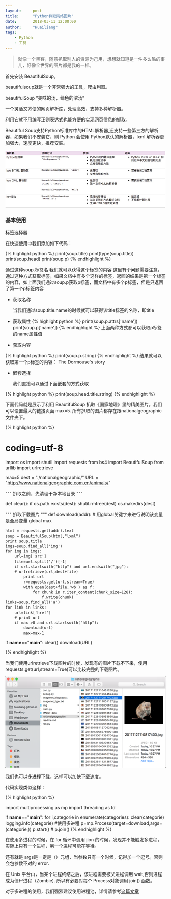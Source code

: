 ```yaml
---
layout:     post
title:      "Python扒取网络图片"
date:       2018-03-11 12:00:00
author:     "Huailiang"
tags:
    - Python
    - 工具
---
```



> 就像一个黑客，随意扒取别人的资源为己用，想想就知道是一件多么酷的事儿，好像全世界的图片都是我的一样。


首先安装 BeautifulSoup。

beautifulsoup就是一个非常强大的工具，爬虫利器。

beautifulSoup “美味的汤，绿色的浓汤”

一个灵活又方便的网页解析库，处理高效，支持多种解析器。

利用它就不用编写正则表达式也能方便的实现网页信息的抓取。

Beautiful Soup支持Python标准库中的HTML解析器,还支持一些第三方的解析器，如果我们不安装它，则 Python 会使用 Python默认的解析器，lxml 解析器更加强大，速度更快，推荐安装。

![](/img/in-post/post-tf/ft24.png)


### 基本使用
标签选择器

  在快速使用中我们添加如下代码：

{% highlight python %}
  print(soup.title)
  print(type(soup.title))
  print(soup.head)
  print(soup.p)
{% endhighlight %}

  通过这种soup.标签名 我们就可以获得这个标签的内容
  这里有个问题需要注意，通过这种方式获取标签，如果文档中有多个这样的标签，返回的结果是第一个标签的内容，如上面我们通过soup.p获取p标签，而文档中有多个p标签，但是只返回了第一个p标签内容

- 获取名称

  当我们通过soup.title.name的时候就可以获得该title标签的名称，即title

- 获取属性
{% highlight python %}
print(soup.p.attrs['name'])
print(soup.p['name'])
{% endhighlight %}
  上面两种方式都可以获取p标签的name属性值

- 获取内容

{% highlight python %}
  print(soup.p.string)
{% endhighlight %}
  结果就可以获取第一个p标签的内容：
  The Dormouse's story

- 嵌套选择

  我们直接可以通过下面嵌套的方式获取

{% highlight python %}
  print(soup.head.title.string)
{% endhighlight %}



下面代码就是展示了利用 BeautifulSoup 扒取《国家地理》里的精美图片。我们可以设置最大的链接页面 max=5. 所有扒取的图片都存在跟nationalgeographic文件夹下。

{% highlight python %}
# coding=utf-8

import os
import shutil
import requests
from bs4 import BeautifulSoup
from urllib import urlretrieve

max=5
dest = "./nationalgeographic/"
URL = "http://www.nationalgeographic.com.cn/animals/"

"""
扒取之前，先清理干净本地目录
"""

def clear():
	if os.path.exists(dest):
		shutil.rmtree(dest)
	os.makedirs(dest)


"""
扒取下载图片
"""
def download(addr):
	# 用global关键字来进行说明该变量是全局变量
	global max

	html = requests.get(addr).text
	soup = BeautifulSoup(html,"lxml")
	print soup.title
	imgs=soup.find_all('img')
	for img in imgs:
		url=img['src']
		file=url.split('/')[-1]
		if url.startswith("http") and url.endswith("jpg"):
		# urlretrieve(url,dest+file)
			print url
			r=requests.get(url,stream=True)
			with open(dest+file,'wb') as f:
				for chunk in r.iter_content(chunk_size=128):
					f.write(chunk)
	links=soup.find_all('a')
	for link in links:
	 	url=link['href']
	 	# print url
	 	if max >0 and url.startswith("http"):
 			download(url)
	 		max=max-1

if __name__=="__main__":
	clear()
	download(URL)

{% endhighlight %}


当我们使用urlretrieve下载图片的时候，发现有的图片下载不下来，使用requests.get(url,stream=True)可以比较完整的下载图片。

![](/img/in-post/post-tf/tf23.png)

我们也可以多进程下载，这样可以加快下载速度。

代码实现类似这样：

{% highlight python %}

import multiprocessing as mp
import threading as td

if __name__=="__main__":
	for i,categorie in enumerate(categories):
		clear(categorie)
		logging.info(categorie)
		#使用多进程
		p=mp.Process(target=download,args=(categorie,))
		p.start()
    # p.join()
{% endhighlight %}

在使用多进程的时候，在 for 循环中调用 jion 的时候，发现并不能触发多进程，实际上只有一个进程，另一个进程可能在等待。

还有就是 args是一定是（）元组，当参数只有一个时候，记得加一个逗号。否则会包参数不对的 error.

在 Unix 平台山，当某个进程终结之后，该进程需要被父进程调用 wait,否则进程成为僵尸进程（Zombie). 所以有必要对每个 Process对象调用 join() 函数。

对于多进程的使用，我们强烈建议使用进程池，详情请参考[这篇文章][i1]


[i1]:http://blog.csdn.net/seetheworld518/article/details/49639651
